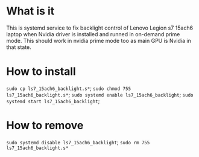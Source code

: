 # What is it
This is systemd service to fix backlight control of Lenovo Legion s7 15ach6 laptop when Nvidia driver is installed and runned in on-demand prime mode. This should work in nvidia prime mode too as main GPU is Nvidia in that state.

# How to install
`sudo cp ls7_15ach6_backlight.s*`;
`sudo chmod 755 ls7_15ach6_backlight.s*`;
`sudo systemd enable ls7_15ach6_backlight`;
`sudo systemd start ls7_15ach6_backlight`;

# How to remove
`sudo systemd disable ls7_15ach6_backlight`;
`sudo rm 755 ls7_15ach6_backlight.s*`
